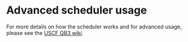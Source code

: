 # Advanced scheduler usage 

For more details on how the scheduler works and for advanced usage, please see the [USCF QB3 wiki](https://salilab.org/qb3cluster).

